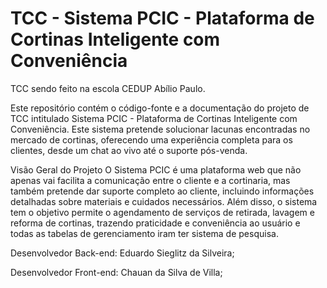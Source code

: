 # TCC - Sistema PCIC - Plataforma de Cortinas Inteligente com Conveniência
TCC sendo feito na escola CEDUP Abílio Paulo.

Este repositório contém o código-fonte e a documentação do projeto de TCC intitulado Sistema PCIC - Plataforma de Cortinas Inteligente com Conveniência.
Este sistema pretende solucionar lacunas encontradas no mercado de cortinas, oferecendo uma experiência completa para os clientes,
desde um chat ao vivo até o suporte pós-venda.

Visão Geral do Projeto
O Sistema PCIC é uma plataforma web que não apenas vai facilita a comunicação entre o cliente e a cortinaria, mas também pretende dar suporte completo ao cliente,
incluindo informações detalhadas sobre materiais e cuidados necessários. Além disso, o sistema tem o objetivo permite o agendamento de serviços de retirada, 
lavagem e reforma de cortinas, trazendo praticidade e conveniência ao usuário e todas as tabelas de gerenciamento iram ter sistema de pesquisa.

Desenvolvedor Back-end: Eduardo Sieglitz da Silveira;

Desenvolvedor Front-end: Chauan da Silva de Villa;

